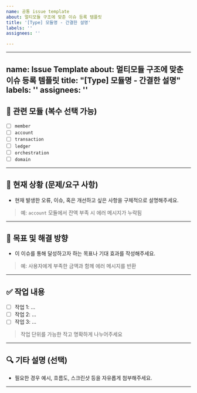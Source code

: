 ```yaml
---
name: 공통 issue template
about: 멀티모듈 구조에 맞춘 이슈 등록 템플릿
title: '[Type] 모듈명 - 간결한 설명'
labels: ''
assignees: ''

---
```


---
name: Issue Template
about: 멀티모듈 구조에 맞춘 이슈 등록 템플릿
title: "[Type] 모듈명 - 간결한 설명"
labels: ''
assignees: ''
---

## 🧩 관련 모듈 (복수 선택 가능)

- [ ] `member`
- [ ] `account`
- [ ] `transaction`
- [ ] `ledger`
- [ ] `orchestration`
- [ ] `domain`

---

## 🚨 현재 상황 (문제/요구 사항)

- 현재 발생한 오류, 이슈, 혹은 개선하고 싶은 사항을 구체적으로 설명해주세요.
> 예: `account` 모듈에서 잔액 부족 시 에러 메시지가 누락됨

---

## 🎯 목표 및 해결 방향

- 이 이슈를 통해 달성하고자 하는 목표나 기대 효과를 작성해주세요.
> 예: 사용자에게 부족한 금액과 함께 에러 메시지를 반환

---

## ✅ 작업 내용

- [ ] 작업 1: ...
- [ ] 작업 2: ...
- [ ] 작업 3: ...

> 작업 단위를 가능한 작고 명확하게 나누어주세요

---

## 🔍 기타 설명 (선택)

- 필요한 경우 예시, 흐름도, 스크린샷 등을 자유롭게 첨부해주세요.

---
